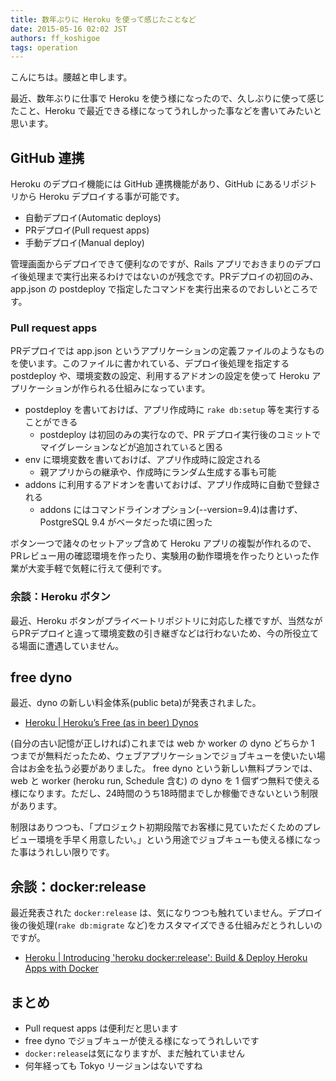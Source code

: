 ```yaml
---
title: 数年ぶりに Heroku を使って感じたことなど
date: 2015-05-16 02:02 JST
authors: ff_koshigoe
tags: operation
---
```


こんにちは。腰越と申します。

最近、数年ぶりに仕事で Heroku を使う様になったので、久しぶりに使って感じたこと、Heroku で最近できる様になってうれしかった事などを書いてみたいと思います。

<!--more-->

## GitHub 連携

Heroku のデプロイ機能には GitHub 連携機能があり、GitHub にあるリポジトリから Heroku デプロイする事が可能です。

- 自動デプロイ(Automatic deploys)
- PRデプロイ(Pull request apps)
- 手動デプロイ(Manual deploy)

管理画面からデプロイできて便利なのですが、Rails アプリでおきまりのデプロイ後処理まで実行出来るわけではないのが残念です。PRデプロイの初回のみ、app.json の postdeploy で指定したコマンドを実行出来るのでおしいところです。

### Pull request apps

PRデプロイでは app.json というアプリケーションの定義ファイルのようなものを使います。このファイルに書かれている、デプロイ後処理を指定する postdeploy や、環境変数の設定、利用するアドオンの設定を使って Heroku アプリケーションが作られる仕組みになっています。

- postdeploy を書いておけば、アプリ作成時に `rake db:setup` 等を実行することができる
    - postdeploy は初回のみの実行なので、PR デプロイ実行後のコミットでマイグレーションなどが追加されていると困る
- env に環境変数を書いておけば、アプリ作成時に設定される
    - 親アプリからの継承や、作成時にランダム生成する事も可能
- addons に利用するアドオンを書いておけば、アプリ作成時に自動で登録される
    - addons にはコマンドラインオプション(--version=9.4)は書けず、PostgreSQL 9.4 がベータだった頃に困った

ボタン一つで諸々のセットアップ含めて Heroku アプリの複製が作れるので、PRレビュー用の確認環境を作ったり、実験用の動作環境を作ったりといった作業が大変手軽で気軽に行えて便利です。

### 余談：Heroku ボタン

最近、Heroku ボタンがプライベートリポジトリに対応した様ですが、当然ながらPRデプロイと違って環境変数の引き継ぎなどは行わないため、今の所役立てる場面に遭遇していません。

## free dyno

最近、dyno の新しい料金体系(public beta)が発表されました。

- [Heroku | Heroku’s Free (as in beer) Dynos](https://blog.heroku.com/archives/2015/5/7/heroku-free-dynos)

(自分の古い記憶が正しければ)これまでは web か worker の dyno どちらか 1 つまでが無料だったため、ウェブアプリケーションでジョブキューを使いたい場合はお金を払う必要がありました。
free dyno という新しい無料プランでは、web と worker (heroku run, Schedule 含む) の dyno を 1 個ずつ無料で使える様になります。ただし、24時間のうち18時間までしか稼働できないという制限があります。

制限はありつつも、「プロジェクト初期段階でお客様に見ていただくためのプレビュー環境を手早く用意したい。」という用途でジョブキューも使える様になった事はうれしい限りです。

## 余談：docker:release

最近発表された `docker:release` は、気になりつつも触れていません。デプロイ後の後処理(`rake db:migrate` など)をカスタマイズできる仕組みだとうれしいのですが。

- [Heroku | Introducing 'heroku docker:release': Build & Deploy Heroku Apps with Docker](https://blog.heroku.com/archives/2015/5/5/introducing_heroku_docker_release_build_deploy_heroku_apps_with_docker)

## まとめ

- Pull request apps は便利だと思います
- free dyno でジョブキューが使える様になってうれしいです
- `docker:release`は気になりますが、まだ触れていません
- 何年経っても Tokyo リージョンはないですね
